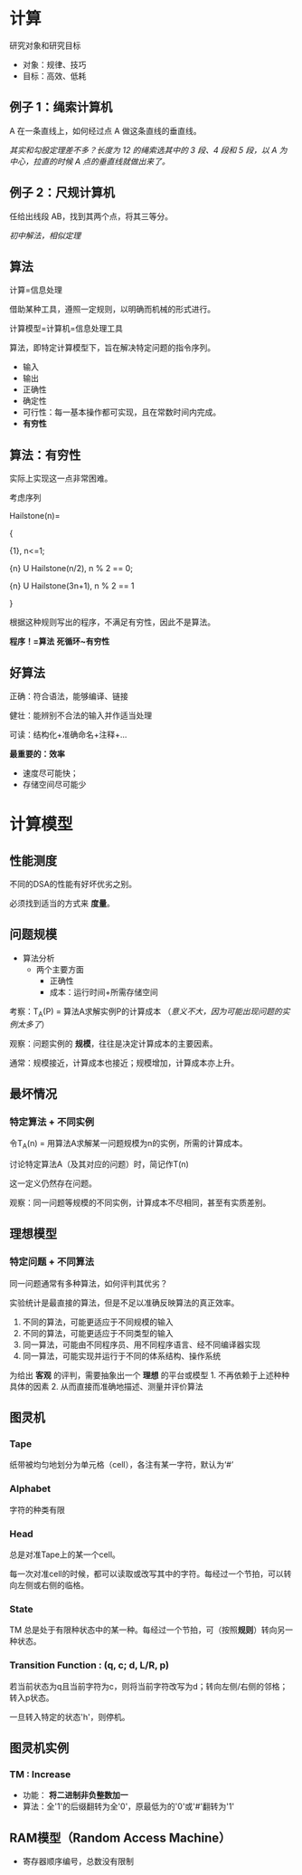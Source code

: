 # 计算

研究对象和研究目标

- 对象：规律、技巧
- 目标：高效、低耗

## 例子 1：绳索计算机

A 在一条直线上，如何经过点 A 做这条直线的垂直线。

_其实和勾股定理差不多？长度为 12 的绳索选其中的 3 段、4 段和 5 段，以 A 为中心，拉直的时候 A 点的垂直线就做出来了。_

## 例子 2：尺规计算机

任给出线段 AB，找到其两个点，将其三等分。

_初中解法，相似定理_

## 算法

计算=信息处理

借助某种工具，遵照一定规则，以明确而机械的形式进行。

计算模型=计算机=信息处理工具

算法，即特定计算模型下，旨在解决特定问题的指令序列。

- 输入
- 输出
- 正确性
- 确定性
- 可行性：每一基本操作都可实现，且在常数时间内完成。
- **有穷性**

## 算法：有穷性

实际上实现这一点非常困难。

考虑序列

Hailstone(n)=

{

{1}, n<=1;

{n} U Hailstone(n/2), n % 2 == 0;

{n} U Hailstone(3n+1), n % 2 == 1

}

根据这种规则写出的程序，不满足有穷性，因此不是算法。

**程序！=算法**
**死循环~有穷性**

## 好算法

正确：符合语法，能够编译、链接

健壮：能辨别不合法的输入并作适当处理

可读：结构化+准确命名+注释+...

**最重要的：效率**

- 速度尽可能快；
- 存储空间尽可能少

# 计算模型
## 性能测度
不同的DSA的性能有好坏优劣之别。

必须找到适当的方式来 **度量**。

## 问题规模
- 算法分析
  - 两个主要方面
    - 正确性
    - 成本：运行时间+所需存储空间

考察：T<sub>A</sub>(P) = 算法A求解实例P的计算成本
（*意义不大，因为可能出现问题的实例太多了*）

观察：问题实例的 **规模**，往往是决定计算成本的主要因素。

通常：规模接近，计算成本也接近；规模增加，计算成本亦上升。

## 最坏情况
### 特定算法 + 不同实例
令T<sub>A</sub>(n) = 用算法A求解某一问题规模为n的实例，所需的计算成本。

讨论特定算法A（及其对应的问题）时，简记作T(n)

这一定义仍然存在问题。

观察：同一问题等规模的不同实例，计算成本不尽相同，甚至有实质差别。

## 理想模型
### 特定问题 + 不同算法
同一问题通常有多种算法，如何评判其优劣？
 
实验统计是最直接的算法，但是不足以准确反映算法的真正效率。
  1. 不同的算法，可能更适应于不同规模的输入
  2. 不同的算法，可能更适应于不同类型的输入
  3. 同一算法，可能由不同程序员、用不同程序语言、经不同编译器实现
  4. 同一算法，可能实现并运行于不同的体系结构、操作系统

为给出 **客观** 的评判，需要抽象出一个 **理想** 的平台或模型
    1. 不再依赖于上述种种具体的因素
    2. 从而直接而准确地描述、测量并评价算法

## 图灵机
### Tape 
纸带被均匀地划分为单元格（cell），各注有某一字符，默认为‘#’
### Alphabet 
字符的种类有限
### Head 
总是对准Tape上的某一个cell。

每一次对准cell的时候，都可以读取或改写其中的字符。每经过一个节拍，可以转向左侧或右侧的临格。

### State
TM 总是处于有限种状态中的某一种。每经过一个节拍，可（按照**规则**）转向另一种状态。

### Transition Function : (q, c; d, L/R, p)
若当前状态为q且当前字符为c，则将当前字符改写为d；转向左侧/右侧的邻格；转入p状态。

一旦转入特定的状态'h'，则停机。

## 图灵机实例
### TM : Increase
- 功能： **将二进制非负整数加一**
- 算法：全'1'的后缀翻转为全'0'，原最低为的'0'或'#'翻转为'1'

## RAM模型（Random Access Machine）
- 寄存器顺序编号，总数没有限制

